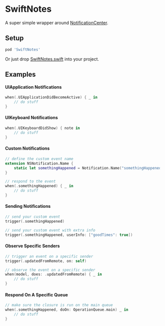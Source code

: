 # SwiftNotes

A super simple wrapper around [NotificationCenter](https://developer.apple.com/documentation/foundation/nsnotificationcenter).

## Setup

```ruby
pod 'SwiftNotes'
```

Or just drop [SwiftNotes.swift](https://github.com/sobri909/SwiftNotes/blob/master/SwiftNotes/SwiftNotes.swift) into your project. 

## Examples

#### UIApplication Notifications

```swift
when(.UIApplicationDidBecomeActive) { _ in
    // do stuff
}
```

#### UIKeyboard Notifications

```swift
when(.UIKeyboardDidShow) { note in
    // do stuff 
}
```

#### Custom Notifications

```swift
// define the custom event name
extension NSNotification.Name {
    static let somethingHappened = Notification.Name("somethingHappened")
}

// respond to the event
when(.somethingHappened) { _ in
    // do stuff
}
```

#### Sending Notifications

```swift
// send your custom event
trigger(.somethingHappened)

// send your custom event with extra info
trigger(.somethingHappened, userInfo: ["goodTimes": true])
```

#### Observe Specific Senders 

```swift
// trigger an event on a specific sender
trigger(.updatedFromRemote, on: self)

// observe the event on a specific sender
when(model, does: .updatedFromRemote) { _ in
    // do stuff
}
```

#### Respond On A Specific Queue

```swift
// make sure the closure is run on the main queue
when(.somethingHappened, doOn: OperationQueue.main) _ in 
    // do stuff
}
```

